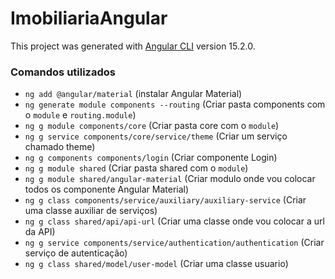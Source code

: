 # ImobiliariaAngular

This project was generated with [Angular CLI](https://github.com/angular/angular-cli) version 15.2.0.

### Comandos utilizados
- `ng add @angular/material` (instalar Angular Material)
- `ng generate module components --routing` (Criar pasta components com o `module` e `routing.module`)
- `ng g module components/core` (Criar pasta core com o `module`)
- `ng g service components/core/service/theme` (Criar um serviço chamado theme)
- `ng g components components/login` (Criar componente Login)
- `ng g module shared` (Criar pasta shared com o `module`)
- `ng g module shared/angular-material` (Criar modulo onde vou colocar todos os componente Angular Material)
- `ng g class components/service/auxiliary/auxiliary-service` (Criar uma classe auxiliar de serviços)
- `ng g class shared/api/api-url` (Criar uma classe onde vou colocar a url da API)
- `ng g service components/service/authentication/authentication` (Criar serviço de autenticação) 
- `ng g class shared/model/user-model` (Criar uma classe usuario)